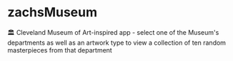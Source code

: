 # zachsMuseum
🏛️ Cleveland Museum of Art-inspired app - select one of the Museum's departments as well as an artwork type to view a collection of ten random masterpieces from that department
